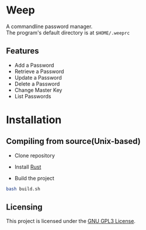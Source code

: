 # Weep

A commandline password manager.  
The program's default directory is at `$HOME/.weeprc`

## Features 
- Add a Password
- Retrieve a Password 
- Update a Password 
- Delete a Password 
- Change Master Key
- List Passwords

# Installation

## Compiling from source(Unix-based)
- Clone repository
- Install [Rust](https://www.rust-lang.org/)

- Build the project
```bash
bash build.sh
```

## Licensing
This project is licensed under the [GNU GPL3 License](LICENSE).
